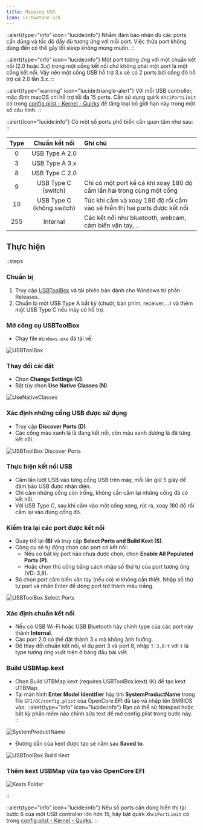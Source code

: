 ```yaml
---
title: Mapping USB
icon: ic:twotone-usb
---
```


::alert{type="info" icon="lucide:info"}
  Nhằm đảm bảo nhận đủ các ports cần dùng và tốc độ đầy đủ tương ứng với mỗi port. Việc thừa port không dùng đến có thể gây lỗi sleep không mong muốn.
::

::alert{type="info" icon="lucide:info"}
  Một port tương ứng với một chuẩn kết nối (2.0 hoặc 3.x) trong một cổng kết nối chứ không phải một port là một cổng kết nối. Vậy nên một cổng USB hỗ trợ 3.x sẽ có 2 ports bởi cổng đó hỗ trợ cả 2.0 lẫn 3.x.
::

::alert{type="warning" icon="lucide:triangle-alert"}
  Với mỗi USB controller, mặc định macOS chỉ hỗ trợ tối đa 15 ports. Cần sử dụng quirk `XhciPortLimit` có trong [config.plist - Kernel - Quirks](#) để tăng loại bỏ giới hạn này trong một số cấu hình.
::

::alert{icon="lucide:info"}
  Có một số ports phổ biến cần quan tâm như sau:
::

| Type | Chuẩn kết nối             | Ghi chú |
| :--: | :-----------------------: | :------ |
| 0    | USB Type A 2.0            |         |
| 3    | USB Type A 3.x            |         |
| 8    | USB Type C 2.0            |         |
| 9    | USB Type C (switch)       | Chỉ có một port kể cả khi xoay 180 độ cắm lần hai trong cùng một cổng |
| 10   | USB Type C (không switch) | Tức khi cắm và xoay 180 độ rồi cắm vào sẽ hiển thị hai ports được kết nối |
| 255  | Internal                  | Các kết nối như bluetooth, webcam, cảm biến vân tay,... |

## Thực hiện

::steps
### Chuẩn bị
1. Truy cập [USBToolBox](https://github.com/USBToolBox/tool) và tải phiên bản dành cho Windows từ phần Releases.
2. Chuẩn bị một USB Type A bất kỳ (chuột, bàn phím, receiver,...) và thêm một USB Type C nếu máy có hỗ trợ.

### Mở công cụ **USBToolBox**
   - Chạy file `Windows.exe` đã tải về.

   ![USBToolBox](https://i.imgur.com/soKrvzW.png)

### Thay đổi cài đặt
   - Chọn **Change Settings (C)**.
   - Bật tùy chọn **Use Native Classes (N)**.

   ![UseNativeClasses](https://i.imgur.com/MMhWvPp.png)

### Xác định những cổng USB được sử dụng
   - Truy cập **Discover Ports (D)**.
   - Các cổng màu xanh lá là đang kết nối, còn màu xanh dương là đã từng kết nối.

   ![USBToolBox Discover Ports](https://i.imgur.com/41PRYav.png)

### Thực hiện kết nối USB
   - Cắm lần lượt USB vào từng cổng USB trên máy, mỗi lần giữ 5 giây để đảm bảo USB được nhận diện.
   - Chỉ cắm những cổng còn trống, không cần cắm lại những cổng đã có kết nối.
   - Với USB Type C, sau khi cắm vào một cổng xong, rút ra, xoay 180 độ rồi cắm lại vào đúng cổng đó.

### Kiểm tra lại các port được kết nối
   - Quay trở lại **(B)** và truy cập **Select Ports and Build Kext (S)**.
   - Công cụ sẽ tự động chọn các port có kết nối:
        - Nếu có bất kỳ port nào chưa được chọn, chọn **Enable All Populated Ports (P)**.
        - Hoặc chọn thủ công bằng cách nhập số thứ tự của port tương ứng (VD: 3,8).
   - Bỏ chọn port cảm biến vân tay (nếu có) vì không cần thiết. Nhập số thứ tự port và nhấn Enter để dòng port trở thành màu trắng.

   ![USBToolBox Select Ports](https://i.imgur.com/Ba2kxtB.png)

### Xác định chuẩn kết nối
   - Nếu có USB Wi-Fi hoặc USB Bluetooth hãy chỉnh type của các port này thành **Internal**.
   - Các port 2.0 có thể đặt thành 3.x mà không ảnh hưởng.
   - Để thay đổi chuẩn kết nối, ví dụ port 3 và port 8, nhập `T:3,8:t` với `t` là type tương ứng xuất hiện ở bảng đầu bài viết.

### Build USBMap.kext
   - Chọn Build UTBMap.kext (requires USBToolBox.kext) (K) để tạo kext UTBMap.
   - Tại màn hình **Enter Model Identifier** hãy tìm **SystemProductName** trong file `EFI/OC/config.plist` của OpenCore EFI đã tạo và nhập tên SMBIOS vào.
      ::alert{type="info" icon="lucide:info"}
         Bạn có thể sử Notepad hoặc bất kỳ phần mềm nào chỉnh sửa text để mở config.plist trong bước này.
      ::

   ![SystemProductName](https://i.imgur.com/kWVqu5h.png)

   - Đường dẫn của kext được tạo sẽ nằm sau **Saved to**.

   ![USBToolBox Build Kext](https://i.imgur.com/NzvTSrT.png)

### Thêm kext USBMap vừa tạo vào OpenCore EFI 
   ![Kexts Folder](https://i.imgur.com/J7X9AIF.png)

::

::alert{type="info" icon="lucide:info"}
  Nếu số ports cần dùng hiển thị tại bước 6 của một USB controller lớn hơn 15, hãy bật quirk `XhciPortLimit` có trong [config.plist - Kernel - Quirks](#).
::

